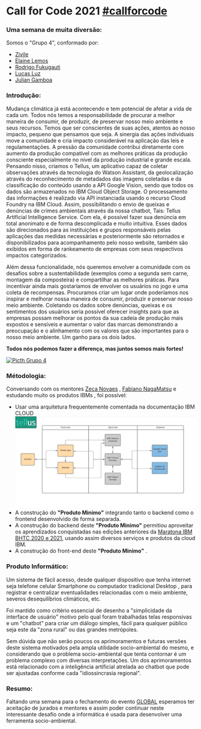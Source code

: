 # Call for Code 2021 [#callforcode](https://www.linkedin.com/feed/hashtag/callforcode/)
### Uma semana de muita diversão:

Somos o "Grupo 4", conformado por:

- [Zivile](https://www.linkedin.com/in/zivile-valutyte-silveira/)
- [Elaine Lemos](https://www.linkedin.com/in/julian-gamboa-bahia/)
- [Rodrigo Fukugauti](https://www.linkedin.com/in/rodrigofukugauti/)
- [Lucas Luz](https://www.linkedin.com/in/julian-gamboa-bahia/)
- [Julian Gamboa](https://www.linkedin.com/in/julian-gamboa-bahia/)



### Introdução: 

Mudança climática já está acontecendo e tem potencial de afetar a vida de cada um. Todos nós temos a responsabilidade de procurar a melhor maneira de consumir, de produzir, de preservar nosso meio ambiente e seus recursos. Temos que ser conscientes de suas ações, atentos ao nosso impacto, pequeno que pensamos que seja. A sinergia das ações individuais move a comunidade e cria impacto considerável na aplicação das leis e regulamentações. A pressão da comunidade contribui diretamente com aumento da produção compatível com as melhores práticas da produção consciente especialmente no nível da produção industrial e grande escala.
 Pensando nisso, criamos o Tellus, um aplicativo capaz de coletar observações através da tecnologia do Watson Assistant, da geolocalização através do reconhecimento de metadados das imagens coletadas e da classificação do conteúdo usando a API Google Vision, sendo que todos os dados são armazenados no IBM Cloud Object Storage. O processamento das informações é realizado via API instanciada usando o recurso Cloud Foundry na IBM Cloud.
Assim, possibilitando o envio de queixas e denúncias de crimes ambientais através da nossa chatbot, Tais: Tellus Artificial Intelligence Service. Com ela, é possível fazer sua denúncia em total anonimato e de forma descomplicada e muito intuitiva. Esses dados são direcionados para as instituições e grupos responsáveis pelas aplicações das medidas necessárias e posteriormente são retornados e disponibilizados para acompanhamento pelo nosso website, também são exibidos em forma de rankeamento de empresas com seus respectivos impactos categorizados.

Além dessa funcionalidade, nós queremos envolver a comunidade com os desafios sobre a sustentabilidade (exemplos como a segunda sem carne, montagem da composteira) e compartilhar as melhores práticas. Para incentivar ainda mais gostaríamos de envolver os usuários no jogo e uma coleta de recompensas. Procuramos criar um lugar onde poderíamos nos inspirar e melhorar nossa maneira de consumir, produzir e preservar nosso meio ambiente.
Coletando os dados sobre denúncias, queixas e os sentimentos dos usuários seria possível oferecer insights para que as empresas possam melhorar os pontos da sua cadeia de produção mais expostos e sensíveis e aumentar o valor das marcas demonstrando a preocupação e o alinhamento com os valores que são importantes para o nosso meio ambiente. Um ganho para os dois lados.

**Todos nós podemos fazer a diferença, mas juntos somos mais fortes!**
 
 [![Picth Grupo 4](https://img.youtube.com/vi/VhdMBap1FDk/0.jpg)](https://www.youtube.com/watch?v=VhdMBap1FDk)

### Métodologia: 

Conversando com os mentores [Zeca Novaes](https://www.linkedin.com/in/zeca-novaes/) , [Fabiano NagaMatsu](https://www.linkedin.com/in/fabianonagamatsu/) e estudando muito os produtos IBMs , foi possível:
- Usar uma arquitetura frequentemente comentada na documentação IBM CLOUD ![Arquitetura Inicial](./images/ARQUITETURA-logo.jpeg)
- A construção do **"Produto Minimo"** integrando tanto o backend como o frontend desenvolvido de forma separada.
- A construção do backend deste **"Produto Minimo"** permitiou aproveitar os aprendizados conquistadas nas edições anteriores da [Maratona IBM BHTC 2020 e 2021](https://maratona.dev/en), usando assim diversos serviços e produtos da cloud IBM.
- A construção do front-end deste **"Produto Minimo"** .

### Produto Informático: 

Um sistema de fácil acesso, desde qualquer dispositivo que tenha internet seja telefone celular Smartphone ou computador tradicional Desktop , para registrar e centralizar eventualidades relacionadas com o meio ambiente, severos desequilíbrios climáticos, etc.

Foi mantido como critério essencial de desenho a "simplicidade da interface de usuário" motivo pelo qual foram trabalhadas telas responsivas e um "chatbot" para criar um diálogo simples, fácil para qualquer público seja este da "zona rural" ou das grandes metrópoles.

Sem dúvida que não serão poucos os aprimoramentos e futuras versões deste sistema motivados pela ampla utilidade socio-ambiental do mesmo, e considerando que o problema socio-ambiental que tenta contornar é um problema complexo com diversas interpretações. Um dos aprimoramentos está relacionado com a inteligência artificial atrelada ao chatbot que pode ser ajustadas conforme cada "idiossincrasia regional".

### Resumo: 

Faltando uma semana para o fechamento do evento [GLOBAL](https://developer.ibm.com/callforcode/) esperamos ter aceitação de jurados e mentores e assim poder continuar neste interessante desafío onde a informática é usada para desenvolver uma ferramenta socio-ambiental.







